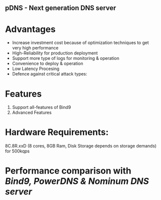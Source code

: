 pDNS - Next generation DNS server
---

# Advantages
- Increase investment cost because of optimization techniques to get very high performance
- High-Reliability for production deployment
- Support more type of logs for monitoring & operation
- Convenience to deploy & operation
- Low Latency Procesing
- Defence against critical attack types: 

# Features
1. Support all-features of Bind9
2. Advanced Features

# Hardware Requirements: 
8C.8R.xxD (8 cores, 8GB Ram, Disk Storage depends on storage demands) for 500kqps

# Performance comparison with _Bind9, PowerDNS & Nominum DNS server_

